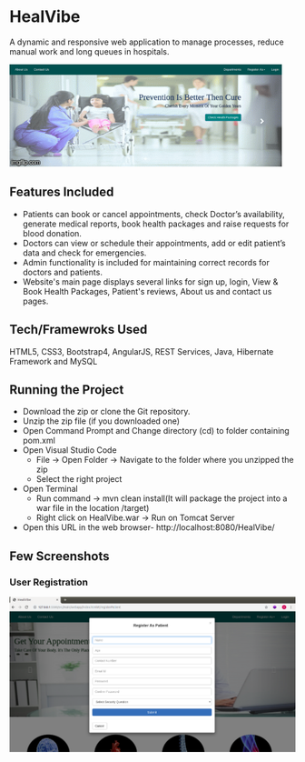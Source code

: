 # HealVibe
A dynamic and responsive web application to manage processes, reduce manual work and long queues in hospitals.

![Gif](/src/main/webapp/img/3ajjpz.gif)

## Features Included
* Patients can book or cancel appointments, check Doctor’s availability, generate medical reports, book health packages and
raise requests for blood donation.
* Doctors can view or schedule their appointments, add or edit patient’s data and check for emergencies.
* Admin functionality is included for maintaining correct records for doctors and patients.
* Website's main page displays several links for sign up, login, View & Book Health Packages, Patient's reviews, About us and contact us pages.

## Tech/Framewroks Used
HTML5, CSS3, Bootstrap4,  AngularJS, REST Services, Java, Hibernate Framework and MySQL

## Running the Project
* Download the zip or clone the Git repository.
* Unzip the zip file (if you downloaded one)
* Open Command Prompt and Change directory (cd) to folder containing pom.xml
* Open Visual Studio Code
    * File -> Open Folder -> Navigate to the folder where you unzipped the zip
    * Select the right project
* Open Terminal
	* Run command -> mvn clean install(It will package the project into a war file in the location /target)
	* Right click on HealVibe.war -> Run on Tomcat Server
* Open this URL in the web browser- http://localhost:8080/HealVibe/

## Few Screenshots

### User Registration
![RegisterAsPatient](/src/main/webapp/img/RegisterAsPatient.png?raw=true)
